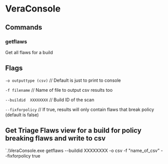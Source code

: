 # VeraConsole

## Commands
### getflaws 
Get all flaws for a build


## Flags
`-o outputtype (csv)`	// Default is just to print to console

`-f filename`			// Name of file to output csv results too

`--buildid	XXXXXXXX`	// Build ID of the scan

`--fixforpolicy`		// If true, results will only contain flaws that break policy (default is false)

## Get Triage Flaws view for a build for policy breaking flaws and write to csv
`.\VeraConsole.exe getflaws --buildid XXXXXXXX -o csv -f "name_of_csv" --fixforpolicy true

